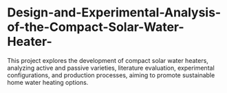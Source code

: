 # Design-and-Experimental-Analysis-of-the-Compact-Solar-Water-Heater-
This project explores the development of compact solar water heaters, analyzing active and passive varieties, literature evaluation, experimental configurations, and production processes, aiming to promote sustainable home water heating options.
